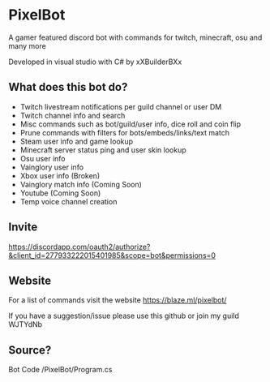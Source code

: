 # PixelBot
A gamer featured discord bot with commands for twitch, minecraft, osu and many more

Developed in visual studio with C# by xXBuilderBXx

## What does this bot do?
- Twitch livestream notifications per guild channel or user DM
- Twitch channel info and search
- Misc commands such as bot/guild/user info, dice roll and coin flip
- Prune commands with filters for bots/embeds/links/text match
- Steam user info and game lookup
- Minecraft server status ping and user skin lookup
- Osu user info
- Vainglory user info 
- Xbox user info (Broken)
- Vainglory match info (Coming Soon)
- Youtube (Coming Soon)
- Temp voice channel creation

## Invite
https://discordapp.com/oauth2/authorize?&client_id=277933222015401985&scope=bot&permissions=0

## Website
For a list of commands visit the website
https://blaze.ml/pixelbot/

If you have a suggestion/issue please use this github or join my guild WJTYdNb
## Source?
Bot Code /PixelBot/Program.cs
